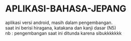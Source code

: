 # APLIKASI-BAHASA-JEPANG
aplikasi versi android, masih dalam pengembangan.
<br>
saat ini berisi hiragana, katakana dan kanji dasar (N5)
<br>
nb : pengembangan saat ini ditunda karena sibukkkkkkk
